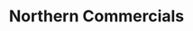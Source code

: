 ---
title: "Northern Commercials"
url: /brighouse/northern-commercials-armytage-road/
shop: shop
---